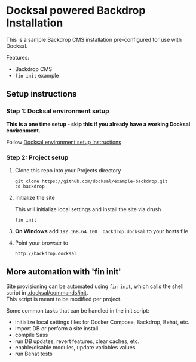 # Docksal powered Backdrop Installation

This is a sample Backdrop CMS installation pre-configured for use with Docksal.  

Features:

- Backdrop CMS
- `fin init` example

## Setup instructions

### Step 1: Docksal environment setup

**This is a one time setup - skip this if you already have a working Docksal environment.**  

Follow [Docksal environment setup instructions](http://docksal.readthedocs.io/en/master/getting-started/env-setup)
   
### Step 2: Project setup

1. Clone this repo into your Projects directory

    ```
    git clone https://github.com/docksal/example-backdrop.git
    cd backdrop
    ```

2. Initialize the site

    This will initialize local settings and install the site via drush

    ```
    fin init
    ```

3. **On Windows** add `192.168.64.100  backdrop.docksal` to your hosts file

4. Point your browser to

    ```
    http://backdrop.docksal
    ```


## More automation with 'fin init'

Site provisioning can be automated using `fin init`, which calls the shell script in [.docksal/commands/init](.docksal/commands/init).  
This script is meant to be modified per project.

Some common tasks that can be handled in the init script:

- initialize local settings files for Docker Compose, Backdrop, Behat, etc.
- import DB or perform a site install
- compile Sass
- run DB updates, revert features, clear caches, etc.
- enable/disable modules, update variables values
- run Behat tests
